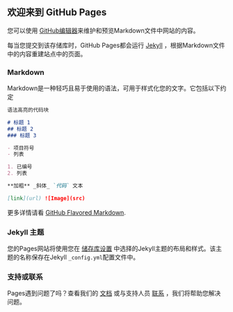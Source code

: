 ## 欢迎来到 GitHub Pages

您可以使用 [GitHub编辑器](https://github.com/bencky1017/JRNF/edit/master/README.md)来维护和预览Markdown文件中网站的内容。

每当您提交到该存储库时，GitHub Pages都会运行 [Jekyll](https://jekyllrb.com/) ，根据Markdown文件中的内容重建站点中的页面。

### Markdown

Markdown是一种轻巧且易于使用的语法，可用于样式化您的文字。它包括以下约定

```markdown
语法高亮的代码块

# 标题 1
## 标题 2
### 标题 3

- 项目符号
- 列表

1. 已编号
2. 列表

**加粗** _斜体_ `代码` 文本

[link](url) ![Image](src)
```

更多详情请看 [GitHub Flavored Markdown](https://guides.github.com/features/mastering-markdown/).

### Jekyll 主题

您的Pages网站将使用您在 [储存库设置](https://github.com/bencky1017/JRNF/settings) 中选择的Jekyll主题的布局和样式。该主题的名称保存在Jekyll `_config.yml`配置文件中。

### 支持或联系

Pages遇到问题了吗？查看我们的 [文档](https://docs.github.com/categories/github-pages-basics/) 或与支持人员 [联系](https://github.com/contact) ，我们将帮助您解决问题。

